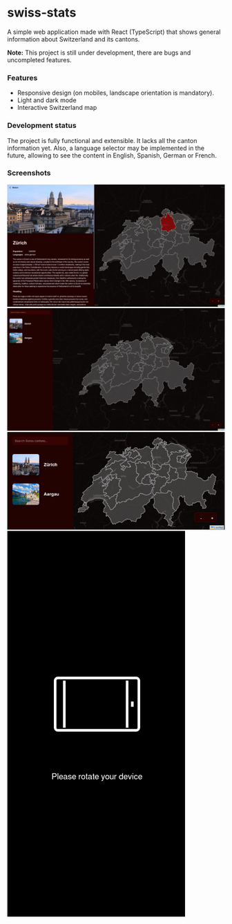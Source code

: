 # swiss-stats

A simple web application made with React (TypeScript) that shows general information about Switzerland and its cantons.

**Note:** This project is still under development, there are bugs and uncompleted features.

### Features
* Responsive design (on mobiles, landscape orientation is mandatory).
* Light and dark mode
* Interactive Switzerland map

### Development status

The project is fully functional and extensible. It lacks all the canton information yet. Also, a language selector may be implemented in the future, allowing to see the content in English, Spanish, German or French.

### Screenshots

![img.png](readme-images/img.png)
![img_1.png](readme-images/img_1.png)
![img_2.png](readme-images/img_2.png)
![img_3.png](readme-images/img_3.png)